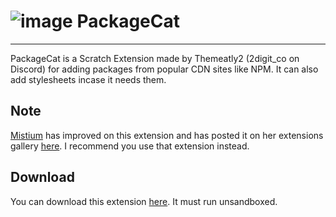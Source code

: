 # ![image](https://github.com/biggiecheesetherat/packagecat/assets/143027785/4c86c5b1-bde3-4d63-97e8-1b81115e2f46) PackageCat
---
PackageCat is a Scratch Extension made by Themeatly2 (2digit_co on Discord) for adding packages from popular CDN sites like NPM. It can also add stylesheets incase it needs them.
## Note
[Mistium](https://github.com/Mistium) has improved on this extension and has posted it on her extensions gallery [here](https://extensions.mistium.com/). I recommend you use that extension instead.
## Download
You can download this extension [here](https://raw.githubusercontent.com/biggiecheesetherat/packagecat/main/PackageCat.js). It must run unsandboxed.
